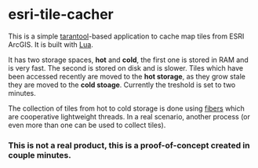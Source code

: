 # esri-tile-cacher

This is a simple [tarantool](https://tarantool.org)-based application to cache map tiles from ESRI ArcGIS.
It is built with [Lua](http://www.lua.org).

It has two storage spaces, **hot** and **cold**, the first one is stored in RAM
and is very fast. The second is stored on disk and is slower. Tiles which have
been accessed recently are moved to the **hot storage**, as they grow stale they
are moved to the **cold stoage**. Currently the treshold is set to two minutes.

The collection of tiles from hot to cold storage is done using [fibers](https://tarantool.org/doc/1.7/reference/reference_lua/fiber.html) which
are cooperative lightweight threads. In a real scenario, another process (or even
  more than one can be used to collect tiles).

### This is not a real product, this is a proof-of-concept created in couple minutes.
